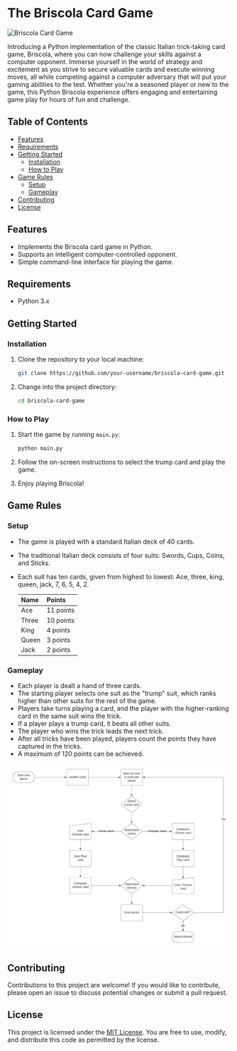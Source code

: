 # The Briscola Card Game

![Briscola Card Game](briscola.png)

Introducing a Python implementation of the classic Italian trick-taking card game, Briscola, where you can now challenge your skills against a computer opponent. Immerse yourself in the world of strategy and excitement as you strive to secure valuable cards and execute winning moves, all while competing against a computer adversary that will put your gaming abilities to the test. Whether you're a seasoned player or new to the game, this Python Briscola experience offers engaging and entertaining game play for hours of fun and challenge.

## Table of Contents

- [Features](#features)
- [Requirements](#requirements)
- [Getting Started](#getting-started)
  - [Installation](#installation)
  - [How to Play](#how-to-play)
- [Game Rules](#game-rules)
  - [Setup](#setup)
  - [Gameplay](#gameplay)
- [Contributing](#contributing)
- [License](#license)

## Features

- Implements the Briscola card game in Python.
- Supports an intelligent computer-controlled opponent.
- Simple command-line interface for playing the game.

## Requirements

- Python 3.x

## Getting Started

### Installation

1. Clone the repository to your local machine:

    ```bash
    git clone https://github.com/your-username/briscola-card-game.git
    ```

2. Change into the project directory:

    ```bash
    cd briscola-card-game
    ```

### How to Play

1. Start the game by running `main.py`:

    ```bash
    python main.py
    ```

2. Follow the on-screen instructions to select the trump card and play the game.

3. Enjoy playing Briscola!

## Game Rules

### Setup

- The game is played with a standard Italian deck of 40 cards.
- The traditional Italian deck consists of four suits: Swords, Cups, Coins, and Sticks.
- Each suit has ten cards, given from highest to lowest: Ace, three, king, queen, jack, 7, 6, 5, 4, 2.

  | Name   | Points   |
  | ------ | -------- |
  | Ace    | 11 points |
  | Three  | 10 points |
  | King   | 4 points  |
  | Queen  | 3 points  |
  | Jack   | 2 points  |

### Gameplay

- Each player is dealt a hand of three cards.
- The starting player selects one suit as the "trump" suit, which ranks higher than other suits for the rest of the game.
- Players take turns playing a card, and the player with the higher-ranking card in the same suit wins the trick.
- If a player plays a trump card, it beats all other suits.
- The player who wins the trick leads the next trick.
- After all tricks have been played, players count the points they have captured in the tricks.
- A maximum of 120 points can be achieved.

![Flow Chart](https://github.com/Pymetheus/The-Briscola-card-game/blob/update-main/res/flow-chart-briscola_v1.jpeg)

## Contributing

Contributions to this project are welcome! If you would like to contribute, please open an issue to discuss potential changes or submit a pull request.

## License

This project is licensed under the [MIT License](https://github.com/Pymetheus/The-Briscola-card-game/blob/update-main/src/LICENSE.md). You are free to use, modify, and distribute this code as permitted by the license.
